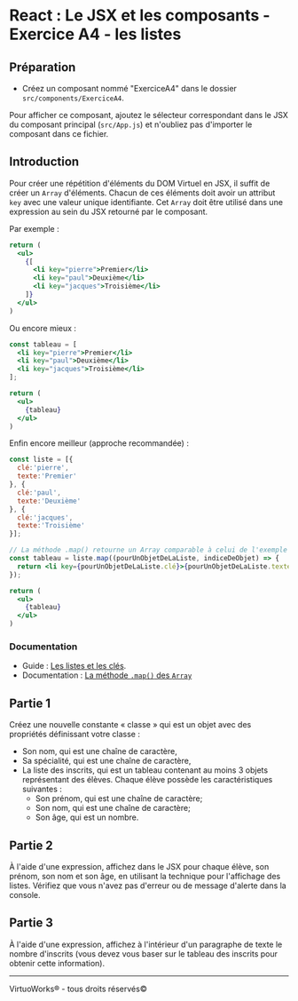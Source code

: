 # React : Le JSX et les composants - Exercice A4 - les listes


## Préparation
- Créez un composant nommé "ExerciceA4" dans le dossier `src/components/ExerciceA4`.

Pour afficher ce composant, ajoutez le sélecteur correspondant dans le JSX du
composant principal (`src/App.js`) et n'oubliez pas d'importer le composant dans
ce fichier.

## Introduction

Pour créer une répétition d'éléments du DOM Virtuel en JSX, il suffit de créer
un `Array` d'éléments. Chacun de ces éléments doit avoir un attribut `key` avec
une valeur unique identifiante. Cet `Array` doit être utilisé dans une expression
au sein du JSX retourné par le composant.

Par exemple :

``` jsx
return (
  <ul>
    {[
      <li key="pierre">Premier</li>
      <li key="paul">Deuxième</li>
      <li key="jacques">Troisième</li>
    ]}
  </ul>
)
```

Ou encore mieux :

``` jsx
const tableau = [
  <li key="pierre">Premier</li>
  <li key="paul">Deuxième</li>
  <li key="jacques">Troisième</li>
];

return (
  <ul>
    {tableau}
  </ul>
)
```

Enfin encore meilleur (approche recommandée) :

``` jsx
const liste = [{
  clé:'pierre',
  texte:'Premier'
}, {
  clé:'paul',
  texte:'Deuxième'
}, {
  clé:'jacques',
  texte:'Troisième'
}];

// La méthode .map() retourne un Array comparable à celui de l'exemple précédent.
const tableau = liste.map((pourUnObjetDeLaListe, indiceDeObjet) => {
  return <li key={pourUnObjetDeLaListe.clé}>{pourUnObjetDeLaListe.texte}</li>
});

return (
  <ul>
    {tableau}
  </ul>
)
```


### Documentation
- Guide : [Les listes et les clés](https://reactjs.org/docs/lists-and-keys.html).
- Documentation : [La méthode `.map()` des `Array`](https://developer.mozilla.org/en-US/docs/Web/JavaScript/Reference/Global_Objects/Array/map)


## Partie 1

Créez une nouvelle constante « classe » qui est un objet avec des propriétés
définissant votre classe :
- Son nom, qui est une chaîne de caractère,
- Sa spécialité, qui est une chaîne de caractère,
- La liste des inscrits, qui est un tableau contenant au moins 3 objets
  représentant des élèves.
  Chaque élève possède les caractéristiques suivantes :
  - Son prénom, qui est une chaîne de caractère;
  - Son nom, qui est une chaîne de caractère;
  - Son âge, qui est un nombre.


## Partie 2
À l'aide d'une expression, affichez dans le JSX pour chaque élève, son prénom,
son nom et son âge, en utilisant la technique pour l'affichage des listes.
Vérifiez que vous n'avez pas d'erreur ou de message d'alerte dans la console.


## Partie 3
À l'aide d'une expression, affichez à l'intérieur d'un paragraphe de texte le
nombre d'inscrits (vous devez vous baser sur le tableau des inscrits pour
obtenir cette information).

---

VirtuoWorks® - tous droits réservés©
